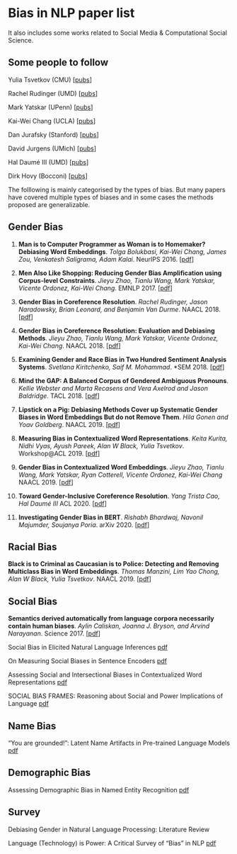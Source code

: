 # Bias in NLP paper list 

It also includes some works related to Social Media & Computational Social Science. 

## Some people to follow 

Yulia Tsvetkov (CMU) [[pubs](https://www.cs.cmu.edu/~ytsvetko/#publications)]

Rachel Rudinger (UMD) [[pubs](https://rudinger.github.io/publications.html)]

Mark Yatskar (UPenn) [[pubs](http://markyatskar.com/)]

Kai-Wei Chang (UCLA) [[pubs](http://web.cs.ucla.edu/~kwchang/publications_area/)]

Dan Jurafsky (Stanford) [[pubs](https://web.stanford.edu/~jurafsky/pubs.html)]

David Jurgens (UMich) [[pubs](https://jurgens.people.si.umich.edu/)]

Hal Daumé III (UMD) [[pubs](http://users.umiacs.umd.edu/~hal/publications.html)]

Dirk Hovy (Bocconi) [[pubs](https://dblp.org/pid/82/8159.html)]


The folllowing is mainly categorised by the types of bias. But many papers have covered multiple types of biases and in some cases the methods proposed are generalizable.

## Gender Bias 

1. **Man is to Computer Programmer as Woman is to Homemaker? Debiasing Word Embeddings**. *Tolga Bolukbasi, Kai-Wei Chang, James Zou, Venkatesh Saligrama, Adam Kalai*. NeurIPS 2016. [[pdf](https://papers.nips.cc/paper/6228-man-is-to-computer-programmer-as-woman-is-to-homemaker-debiasing-word-embeddings.pdf)]

2. **Men Also Like Shopping: Reducing Gender Bias Amplification using Corpus-level Constraints**. *Jieyu Zhao, Tianlu Wang, Mark Yatskar, Vicente Ordonez, Kai-Wei Chang*. EMNLP 2017. [[pdf](https://arxiv.org/pdf/1707.09457.pdf)]

3. **Gender Bias in Coreference Resolution**. *Rachel Rudinger, Jason Naradowsky, Brian Leonard, and Benjamin Van Durme*. NAACL 2018.  [[pdf](https://arxiv.org/pdf/1804.09301.pdf)]

4. **Gender Bias in Coreference Resolution: Evaluation and Debiasing Methods**. *Jieyu Zhao, Tianlu Wang, Mark Yatskar, Vicente Ordonez, Kai-Wei Chang*. NAACL 2018. [[pdf](https://arxiv.org/pdf/1804.06876.pdf)]

5. **Examining Gender and Race Bias in Two Hundred Sentiment Analysis Systems**. *Svetlana Kiritchenko, Saif M. Mohammad*. \*SEM 2018. [[pdf](https://arxiv.org/pdf/1805.04508.pdf)]

6. **Mind the GAP: A Balanced Corpus of Gendered Ambiguous Pronouns**. *Kellie Webster and Marta Recasens and Vera Axelrod and Jason Baldridge*. TACL 2018. [[pdf](https://arxiv.org/pdf/1810.05201.pdf)]

7. **Lipstick on a Pig: Debiasing Methods Cover up Systematic Gender Biases in Word Embeddings But do not Remove Them**. *Hila Gonen and Yoav Goldberg*. NAACL 2019. [[pdf](https://arxiv.org/pdf/1903.03862.pdf)]

8. **Measuring Bias in Contextualized Word Representations**. *Keita Kurita, Nidhi Vyas, Ayush Pareek, Alan W Black, Yulia Tsvetkov*. Workshop@ACL 2019. [[pdf](https://arxiv.org/pdf/1906.07337.pdf)]

9. **Gender Bias in Contextualized Word Embeddings**. *Jieyu Zhao, Tianlu Wang, Mark Yatskar, Ryan Cotterell, Vicente Ordonez, Kai-Wei Chang* NAACL 2019. [[pdf](https://arxiv.org/pdf/1904.03310.pdf)]

10. **Toward Gender-Inclusive Coreference Resolution**. *Yang Trista Cao, Hal Daumé III* ACL 2020. [[pdf](https://www.aclweb.org/anthology/2020.acl-main.418.pdf)]

11. **Investigating Gender Bias in BERT**. *Rishabh Bhardwaj, Navonil Majumder, Soujanya Poria*. arXiv 2020. [[pdf](https://arxiv.org/pdf/2009.05021.pdf)]

## Racial Bias 

**Black is to Criminal as Caucasian is to Police: Detecting and Removing Multiclass Bias in Word Embeddings**. *Thomas Manzini, Lim Yao Chong, Alan W Black, Yulia Tsvetkov*. NAACL 2019. [[pdf](https://arxiv.org/pdf/1904.04047.pdf)]

## Social Bias 

**Semantics derived automatically from language corpora necessarily contain human biases**. *Aylin Caliskan, Joanna J. Bryson, and Arvind Narayanan*. Science 2017. [[pdf](https://arxiv.org/pdf/1608.07187.pdf)]

Social Bias in Elicited Natural Language Inferences [pdf](http://www.ethicsinnlp.org/workshop/pdf/EthNLP09.pdf)

On Measuring Social Biases in Sentence Encoders [pdf](https://arxiv.org/pdf/1903.10561.pdf)

Assessing Social and Intersectional Biases in Contextualized Word Representations [pdf](https://arxiv.org/pdf/1911.01485.pdf)

SOCIAL BIAS FRAMES: Reasoning about Social and Power Implications of Language [pdf](https://arxiv.org/pdf/1911.03891.pdf)


## Name Bias 

“You are grounded!”: Latent Name Artifacts in Pre-trained Language Models [pdf](https://arxiv.org/pdf/2004.03012.pdf)


## Demographic Bias 

Assessing Demographic Bias in Named Entity Recognition [pdf](https://arxiv.org/pdf/2008.03415.pdf)


## Survey 

Debiasing Gender in Natural Language Processing: Literature Review

Language (Technology) is Power: A Critical Survey of “Bias” in NLP [pdf](https://arxiv.org/pdf/2005.14050.pdf)

